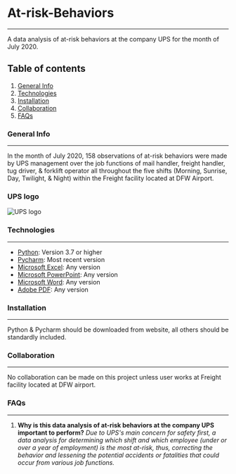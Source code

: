 # At-risk-Behaviors
***
A data analysis of at-risk behaviors at the company UPS for the month of July 2020.
## Table of contents
1. [General Info](#general-info)
2. [Technologies](#technologies)
3. [Installation](#installation)
4. [Collaboration](#collaboration)
5. [FAQs](#faqs)
### General Info
***
In the month of July 2020, 158 observations of at-risk behaviors were made by UPS management over the job functions of mail handler, freight handler, tug driver, & forklift operator all throughout the five shifts (Morning, Sunrise, Day, Twilight, & Night) within the Freight facility located at DFW Airport.
### UPS logo
![UPS logo](https://logos-download.com/wp-content/uploads/2016/08/UPS_logo_logotype.png)
### Technologies
***
* [Python](https://www.python.org/): Version 3.7 or higher
* [Pycharm](https://www.jetbrains.com/pycharm/): Most recent version
* [Microsoft Excel](https://www.microsoft.com/en-us/): Any version
* [Microsoft PowerPoint](https://www.microsoft.com/en-us/): Any version
* [Microsoft Word](https://www.microsoft.com/en-us/): Any version
* [Adobe PDF](https://acrobat.adobe.com/us/en/acrobat/pdf-reader.html): Any version
### Installation
***
Python & Pycharm should be downloaded from website, all others should be standardly included.
### Collaboration
***
No collaboration can be made on this project unless user works at Freight facility located at DFW airport.
### FAQs
***
1. **Why is this data analysis of at-risk behaviors at the company UPS important to perform?**
_Due to UPS's main concern for safety first, a data analysis for determining which shift and which employee (under or over a year of employment) is the most at-risk, thus, correcting the behavior and lessening the potential accidents or fatalities that could occur from various job functions._
